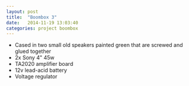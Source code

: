 ```yaml
---
layout: post
title:  "Boombox 3"
date:   2014-11-19 13:03:40
categories: project boombox
---
```


- Cased in two small old speakers painted green that are screwed and glued together
- 2x Sony 4" 45w
- TA2020 amplifier board
- 12v lead-acid battery
- Voltage regulator